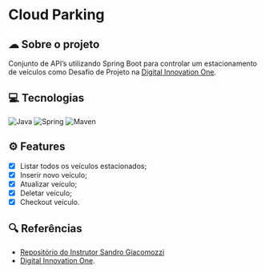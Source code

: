 # Cloud Parking

## ☁ Sobre o projeto
Conjunto de API’s utilizando Spring Boot para controlar um estacionamento de veículos como Desafio de Projeto na [Digital Innovation One](https://www.dio.me/).

## 💻 Tecnologias
![Java](https://img.shields.io/badge/Java-000?style=for-the-badge&logo=java&logoColor=7520FF)
![Spring](https://img.shields.io/badge/Spring-000?style=for-the-badge&logo=spring&logoColor=7520FF)
![Maven](https://img.shields.io/badge/Maven-000?style=for-the-badge&logo=apache-maven&logoColor=7520FF)

## ⚙ Features
- [x] Listar todos os veículos estacionados;
- [x] Inserir novo veículo;
- [x] Atualizar veículo;
- [x] Deletar veículo;
- [x] Checkout veículo.

## 🔍 Referências
- [Repositório do Instrutor Sandro Giacomozzi](https://github.com/sandrogiacom/cloud-parking)
- [Digital Innovation One](https://www.dio.me/).
